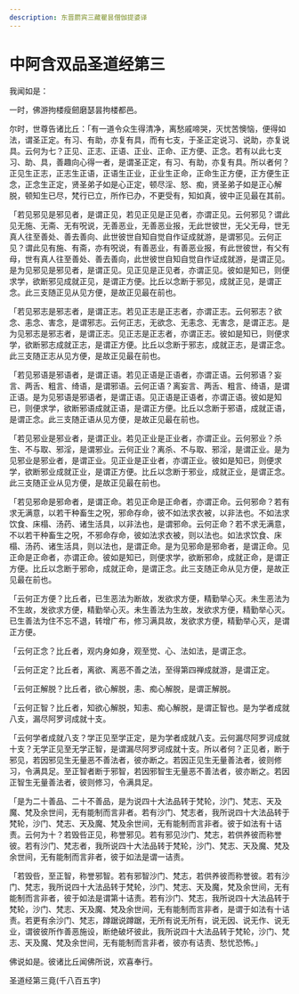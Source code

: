```yaml
---
description: 东晋罽宾三藏瞿昙僧伽提婆译
---
```


# 中阿含双品圣道经第三

我闻如是：

一时，佛游拘楼瘦劒磨瑟昙拘楼都邑。

尔时，世尊告诸比丘：「有一道令众生得清净，离愁戚啼哭，灭忧苦懊恼，便得如法，谓圣正定。有习、有助，亦复有具，而有七支，于圣正定说习、说助，亦复说具。云何为七？正见、正志、正语、正业、正命、正方便、正念。若有以此七支习、助、具，善趣向心得一者，是谓圣正定，有习、有助，亦复有具。所以者何？正见生正志，正志生正语，正语生正业，正业生正命，正命生正方便，正方便生正念，正念生正定，贤圣弟子如是心正定，顿尽淫、怒、痴，贤圣弟子如是正心解脱，顿知生已尽，梵行已立，所作已办，不更受有，知如真，彼中正见最在其前。

「若见邪见是邪见者，是谓正见，若见正见是正见者，亦谓正见。云何邪见？谓此见无施、无斋、无有呪说，无善恶业，无善恶业报，无此世彼世，无父无母，世无真人往至善处、善去善向、此世彼世自知自觉自作证成就游，是谓邪见。云何正见？谓此见有施、有斋，亦有呪说，有善恶业，有善恶业报，有此世彼世，有父有母，世有真人往至善处、善去善向，此世彼世自知自觉自作证成就游，是谓正见。是为见邪见是邪见者，是谓正见。见正见是正见者，亦谓正见。彼如是知已，则便求学，欲断邪见成就正见，是谓正方便。比丘以念断于邪见，成就正见，是谓正念。此三支随正见从见方便，是故正见最在前也。

「若见邪志是邪志者，是谓正志。若见正志是正志者，亦谓正志。云何邪志？欲念、恚念、害念，是谓邪志。云何正志，无欲念、无恚念、无害念，是谓正志。是为见邪志是邪志者，是谓正志。见正志是正志者，亦谓正志。彼如是知已，则便求学，欲断邪志成就正志，是谓正方便。比丘以念断于邪志，成就正志，是谓正念。此三支随正志从见方便，是故正见最在前也。

「若见邪语是邪语者，是谓正语。若见正语是正语者，亦谓正语。云何邪语？妄言、两舌、粗言、绮语，是谓邪语。云何正语？离妄言、两舌、粗言、绮语，是谓正语。是为见邪语是邪语者，是谓正语。见正语是正语者，亦谓正语。彼如是知已，则便求学，欲断邪语成就正语，是谓正方便。比丘以念断于邪语，成就正语，是谓正念。此三支随正语从见方便，是故正见最在前也。

「若见邪业是邪业者，是谓正业。若见正业是正业者，亦谓正业。云何邪业？杀生、不与取、邪淫，是谓邪业。云何正业？离杀、不与取、邪淫，是谓正业。是为见邪业是邪业者，是谓正业。见正业是正业者，亦谓正业。彼如是知已，则便求学，欲断邪业成就正业，是谓正方便。比丘以念断于邪业，成就正业，是谓正念。此三支随正业从见方便，是故正见最在前也。

「若见邪命是邪命者，是谓正命。若见正命是正命者，亦谓正命。云何邪命？若有求无满意，以若干种畜生之呪，邪命存命，彼不如法求衣被，以非法也。不如法求饮食、床榻、汤药、诸生活具，以非法也，是谓邪命。云何正命？若不求无满意，不以若干种畜生之呪，不邪命存命，彼如法求衣被，则以法也。如法求饮食、床榻、汤药、诸生活具，则以法也，是谓正命。是为见邪命是邪命者，是谓正命。见正命是正命者，亦谓正命。彼如是知已，则便求学，欲断邪命，成就正命，是谓正方便。比丘以念断于邪命，成就正命，是谓正念。此三支随正命从见方便，是故正见最在前也。

「云何正方便？比丘者，已生恶法为断故，发欲求方便，精勤举心灭。未生恶法为不生故，发欲求方便，精勤举心灭。未生善法为生故，发欲求方便，精勤举心灭。已生善法为住不忘不退，转增广布，修习满具故，发欲求方便，精勤举心灭，是谓正方便。

「云何正念？比丘者，观内身如身，观至觉、心、法如法，是谓正念。

「云何正定？比丘者，离欲、离恶不善之法，至得第四禅成就游，是谓正定。

「云何正解脱？比丘者，欲心解脱，恚、痴心解脱，是谓正解脱。

「云何正智？比丘者，知欲心解脱，知恚、痴心解脱，是谓正智也。是为学者成就八支，漏尽阿罗诃成就十支。

「云何学者成就八支？学正见至学正定，是为学者成就八支。云何漏尽阿罗诃成就十支？无学正见至无学正智，是谓漏尽阿罗诃成就十支。所以者何？正见者，断于邪见，若因邪见生无量恶不善法者，彼亦断之。若因正见生无量善法者，彼则修习，令满具足。至正智者断于邪智，若因邪智生无量恶不善法者，彼亦断之。若因正智生无量善法者，彼则修习，令满具足。

「是为二十善品、二十不善品，是为说四十大法品转于梵轮，沙门、梵志、天及魔、梵及余世间，无有能制而言非者。若有沙门、梵志者，我所说四十大法品转于梵轮，沙门、梵志、天及魔、梵及余世间，无有能制而言非者。彼于如法有十诘责。云何为十？若毁呰正见，称誉邪见。若有邪见沙门、梵志，若供养彼而称誉彼。若有沙门、梵志者，我所说四十大法品转于梵轮，沙门、梵志、天及魔、梵及余世间，无有能制而言非者，彼于如法是谓一诘责。

「若毁呰，至正智，称誉邪智。若有邪智沙门、梵志，若供养彼而称誉彼。若有沙门、梵志，我所说四十大法品转于梵轮，沙门、梵志、天及魔，梵及余世间，无有能制而言非者，彼于如法是谓第十诘责。若有沙门、梵志，我所说四十大法品转于梵轮，沙门、梵志、天及魔、梵及余世间，无有能制而言非者，是谓于如法有十诘责。若更有余沙门、梵志，蹲踞说蹲踞，无所有说无所有，说无因、说无作、说无业，谓彼彼所作善恶施设，断绝破坏彼此，我所说四十大法品转于梵轮，沙门、梵志、天及魔、梵及余世间，无有能制而言非者，彼亦有诘责、愁忧恐怖。」

佛说如是。彼诸比丘闻佛所说，欢喜奉行。

圣道经第三竟(千八百五字)
